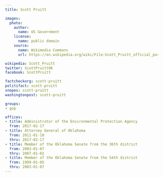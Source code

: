 ```yaml
---
title: Scott Pruitt

images:
  photo:
    author:
      name: US Government
    license:
      name: public domain
    source:
      name: Wikimedia Commons
      url: https://en.wikipedia.org/wiki/File:Scott_Pruitt_official_portrait.jpg

wikipedia: Scott_Pruitt
twitter: ScottPruittOK
facebook: ScottPruitt

factcheckorg: scott-pruitt
politifact: scott-pruitt
snopes: scott-pruitt
washingtonpost: scott-pruitt

groups:
- gop

offices:
- title: Administrator of the Environmental Protection Agency
  from: 2017-02-17
- title: Attorney General of Oklahoma
  from: 2011-01-10
  thru: 2017-02-17
- title: Member of the Oklahoma Senate from the 36th district
  from: 2003-01-07
  thru: 2007-01-02
- title: Member of the Oklahoma Senate from the 54th district
  from: 1999-01-05
  thru: 2003-01-07
---
```

